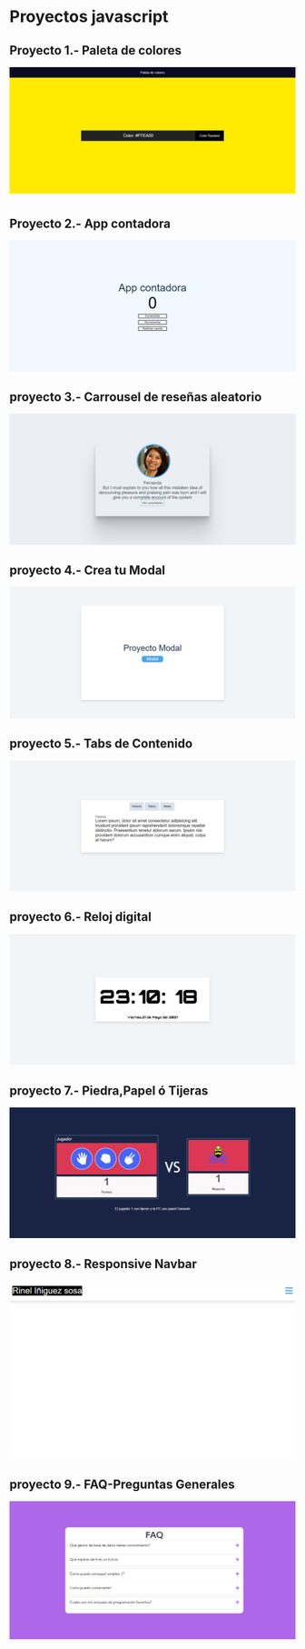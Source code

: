 # Proyectos javascript

## Proyecto 1.- Paleta de colores

<img  src="/Proyecto1/img/proyecto1.png" alt="Proyecto 1"/>

## Proyecto 2.- App contadora

<img  src="/Proyecto2/img/proyect2.png" alt="Proyecto 2"/>

## proyecto 3.- Carrousel de reseñas aleatorio

<img  src="/Proyecto3/img/proyecto3.png" alt="Proyecto 3"/>

## proyecto 4.- Crea tu Modal

<img  src="/Proyecto4/img/proyecto4.png" alt="Proyecto 4"/>

## proyecto 5.- Tabs de Contenido

<img  src="/Proyecto5/img/proyecto5.png" alt="Proyecto 5"/>

## proyecto 6.- Reloj digital

<img  src="/Proyecto6/img/proyecto6.png" alt="Proyecto 6"/>

## proyecto 7.- Piedra,Papel ó Tijeras

<img  src="/Proyecto7/img/proyecto7.png" alt="Proyecto 7"/>

## proyecto 8.- Responsive Navbar

<img  src="/Proyecto8/img/proyecto8.png" alt="Proyecto 8"/>

## proyecto 9.- FAQ-Preguntas Generales

<img  src="/Proyecto9/img/proyecto9.png" alt="Proyecto 9"/>

